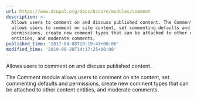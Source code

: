```yaml
---
url: https://www.drupal.org/docs/8/core/modules/comment
description: >-
  Allows users to comment on and discuss published content. The Comment module
  allows users to comment on site content, set commenting defaults and
  permissions, create new comment types that can be attached to other content
  entities, and moderate comments.
published_time: '2017-04-08T20:19:43+00:00'
modified_time: '2019-08-28T14:17:25+00:00'
---
```

Allows users to comment on and discuss published content.

The Comment module allows users to comment on site content, set commenting defaults and permissions, create new comment types that can be attached to other content entities, and moderate comments.